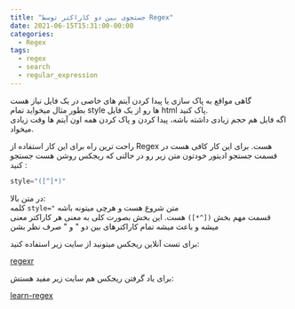 ```yaml
---
title: "جستجوی بین دو کاراکتر توسط Regex"
date: 2021-06-15T15:31:00-00:00
categories:
  - Regex
tags:
  - regex
  - search
  - regular_expression
---
```


گاهی مواقع به پاک سازی یا پیدا کردن آیتم های خاصی در یک فایل نیاز هست  
بطور مثال میخواید تمام style ها رو از یک فایل html پاک کنید.  
اگه فایل هم حجم زیادی داشته باشه، پیدا کردن و پاک کردن همه اون آیتم ها وقت زیادی میخواد.  
  
راحت ترین راه برای این کار استفاده از Regex هست. برای این کار کافی هست در قسمت جستجو ادیتور خودتون متن زیر رو در حالتی که ریجکس روشن هست جستجو کنید :  

```c#
style="([^]*)"
```

در متن بالا:  
کلمه `style="` متن شروع هست و هرچی میتونه باشه  
قسمت مهم بخش `([^*])` هست. این بخش بصورت کلی به معنی هر کاراکتر معنی میشه و باعث میشه تمام کاراکترهای بین دو " و " صرف نظر بشن

برای تست آنلاین ریجکس میتونید از سایت زیر استفاده کنید:  

[regexr](https://regexr.com/)  

برای یاد گرفتن ریجکس هم سایت زیر مفید هستش:  

[learn-regex](https://github.com/ziishaned/learn-regex)  
